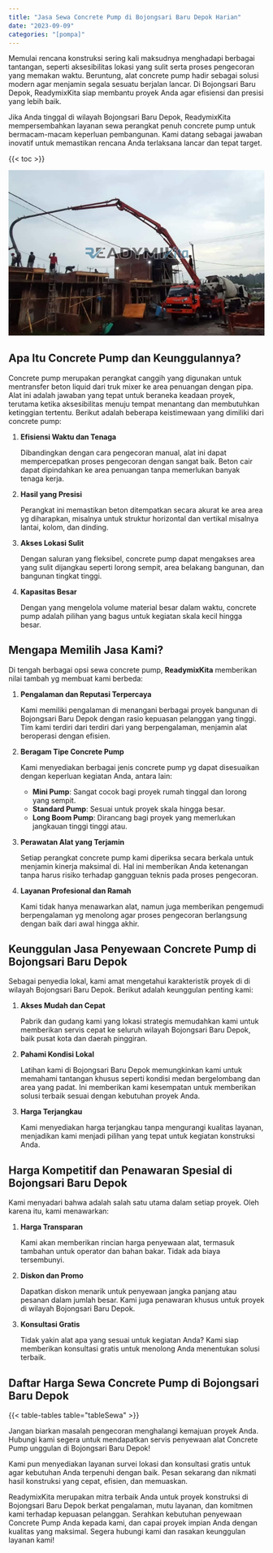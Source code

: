 ```yaml
---
title: "Jasa Sewa Concrete Pump di Bojongsari Baru Depok Harian"
date: "2023-09-09"
categories: "[pompa]"
---
```


Memulai rencana konstruksi sering kali maksudnya menghadapi berbagai tantangan, seperti aksesibilitas lokasi yang sulit serta proses pengecoran yang memakan waktu. Beruntung, alat concrete pump hadir sebagai solusi modern agar menjamin segala sesuatu berjalan lancar. Di Bojongsari Baru Depok, ReadymixKita siap membantu proyek Anda agar efisiensi dan presisi yang lebih baik.

Jika Anda tinggal di wilayah Bojongsari Baru Depok, ReadymixKita mempersembahkan layanan sewa perangkat penuh concrete pump untuk bermacam-macam keperluan pembangunan. Kami datang sebagai jawaban inovatif untuk memastikan rencana Anda terlaksana lancar dan tepat target.

{{< toc >}}

![Jasa Sewa Concrete Pump di Bojongsari Baru Depok Harian](/images/pompa/sewa-pompa-03.jpg)

## Apa Itu Concrete Pump dan Keunggulannya?

Concrete pump merupakan perangkat canggih yang digunakan untuk mentransfer beton liquid dari truk mixer ke area penuangan dengan pipa. Alat ini adalah jawaban yang tepat untuk beraneka keadaan proyek, terutama ketika aksesibilitas menuju tempat menantang dan membutuhkan ketinggian tertentu. Berikut adalah beberapa keistimewaan yang dimiliki dari concrete pump:

1. **Efisiensi Waktu dan Tenaga**

   Dibandingkan dengan cara pengecoran manual, alat ini dapat mempercepatkan proses pengecoran dengan sangat baik. Beton cair dapat dipindahkan ke area penuangan tanpa memerlukan banyak tenaga kerja.

2. **Hasil yang Presisi**

   Perangkat ini memastikan beton ditempatkan secara akurat ke area area yg diharapkan, misalnya untuk struktur horizontal dan vertikal misalnya lantai, kolom, dan dinding.

3. **Akses Lokasi Sulit**

   Dengan saluran yang fleksibel, concrete pump dapat mengakses area yang sulit dijangkau seperti lorong sempit, area belakang bangunan, dan bangunan tingkat tinggi.

4. **Kapasitas Besar**

   Dengan yang mengelola volume material besar dalam waktu, concrete pump adalah pilihan yang bagus untuk kegiatan skala kecil hingga besar.

## Mengapa Memilih Jasa Kami?

Di tengah berbagai opsi sewa concrete pump, **ReadymixKita** memberikan nilai tambah yg membuat kami berbeda:

1. **Pengalaman dan Reputasi Terpercaya**

   Kami memiliki pengalaman di menangani berbagai proyek bangunan di Bojongsari Baru Depok dengan rasio kepuasan pelanggan yang tinggi. Tim kami terdiri dari terdiri dari yang berpengalaman, menjamin alat beroperasi dengan efisien.

2. **Beragam Tipe Concrete Pump**

   Kami menyediakan berbagai jenis concrete pump yg dapat disesuaikan dengan keperluan kegiatan Anda, antara lain:
   - **Mini Pump**: Sangat cocok bagi proyek rumah tinggal dan lorong yang sempit.
   - **Standard Pump**: Sesuai untuk proyek skala hingga besar.
   - **Long Boom Pump**: Dirancang bagi proyek yang memerlukan jangkauan tinggi tinggi atau.

3. **Perawatan Alat yang Terjamin**

   Setiap perangkat concrete pump kami diperiksa secara berkala untuk menjamin kinerja maksimal di. Hal ini memberikan Anda ketenangan tanpa harus risiko terhadap gangguan teknis pada proses pengecoran.

4. **Layanan Profesional dan Ramah**

   Kami tidak hanya menawarkan alat, namun juga memberikan pengemudi berpengalaman yg menolong agar proses pengecoran berlangsung dengan baik dari awal hingga akhir.

## Keunggulan Jasa Penyewaan Concrete Pump di Bojongsari Baru Depok

Sebagai penyedia lokal, kami amat mengetahui karakteristik proyek di di wilayah Bojongsari Baru Depok. Berikut adalah keunggulan penting kami:

1. **Akses Mudah dan Cepat**

   Pabrik dan gudang kami yang lokasi strategis memudahkan kami untuk memberikan servis cepat ke seluruh wilayah Bojongsari Baru Depok, baik pusat kota dan daerah pinggiran.

2. **Pahami Kondisi Lokal**

   Latihan kami di Bojongsari Baru Depok memungkinkan kami untuk memahami tantangan khusus seperti kondisi medan bergelombang dan area yang padat. Ini memberikan kami kesempatan untuk memberikan solusi terbaik sesuai dengan kebutuhan proyek Anda.

3. **Harga Terjangkau**

   Kami menyediakan harga terjangkau tanpa mengurangi kualitas layanan, menjadikan kami menjadi pilihan yang tepat untuk kegiatan konstruksi Anda.

## Harga Kompetitif dan Penawaran Spesial di Bojongsari Baru Depok

Kami menyadari bahwa adalah salah satu utama dalam setiap proyek. Oleh karena itu, kami menawarkan:

1. **Harga Transparan**

   Kami akan memberikan rincian harga penyewaan alat, termasuk tambahan untuk operator dan bahan bakar. Tidak ada biaya tersembunyi.

2. **Diskon dan Promo**

   Dapatkan diskon menarik untuk penyewaan jangka panjang atau pesanan dalam jumlah besar. Kami juga penawaran khusus untuk proyek di wilayah Bojongsari Baru Depok.

3. **Konsultasi Gratis**

   Tidak yakin alat apa yang sesuai untuk kegiatan Anda? Kami siap memberikan konsultasi gratis untuk menolong Anda menentukan solusi terbaik.

## Daftar Harga Sewa Concrete Pump di Bojongsari Baru Depok

{{< table-tables table="tableSewa" >}}

Jangan biarkan masalah pengecoran menghalangi kemajuan proyek Anda. Hubungi kami segera untuk mendapatkan servis penyewaan alat Concrete Pump unggulan di Bojongsari Baru Depok!

Kami pun menyediakan layanan survei lokasi dan konsultasi gratis untuk agar kebutuhan Anda terpenuhi dengan baik. Pesan sekarang dan nikmati hasil konstruksi yang cepat, efisien, dan memuaskan.

ReadymixKita merupakan mitra terbaik Anda untuk proyek konstruksi di Bojongsari Baru Depok berkat pengalaman, mutu layanan, dan komitmen kami terhadap kepuasan pelanggan. Serahkan kebutuhan penyewaan Concrete Pump Anda kepada kami, dan capai proyek impian Anda dengan kualitas yang maksimal. Segera hubungi kami dan rasakan keunggulan layanan kami!
